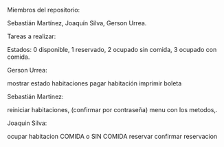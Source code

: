 Miembros del repositorio:

Sebastián Martínez, Joaquín Silva, Gerson Urrea.

Tareas a realizar:

Estados: 0 disponible, 1 reservado, 2 ocupado sin comida, 3 ocupado con comida.

Gerson Urrea:

mostrar estado habitaciones
pagar habitación
imprimir boleta

Sebastián Martinez:

reiniciar habitaciones, (confirmar por contraseña)
menu con los metodos,.

Joaquin Silva:

ocupar habitacion COMIDA o SIN COMIDA
reservar
confirmar reservacion















